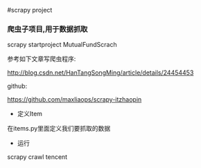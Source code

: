 
#scrapy project

### 爬虫子项目,用于数据抓取

scrapy startproject MutualFundScrach

参考如下文章写爬虫程序:

http://blog.csdn.net/HanTangSongMing/article/details/24454453

github:

https://github.com/maxliaops/scrapy-itzhaopin


- 定义Item

在items.py里面定义我们要抓取的数据

- 运行

scrapy crawl tencent